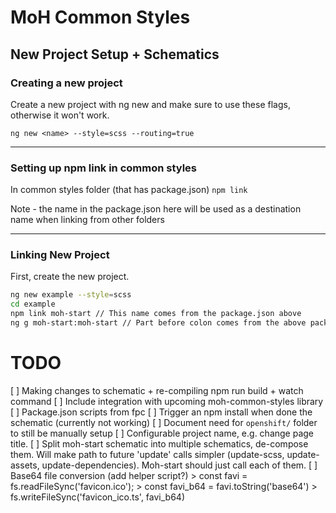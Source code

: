 # MoH Common Styles


## New Project Setup + Schematics

<!-- 
In common lib:

`npm link`

In new/target repo:

`npm link <name>`  note - name will be the name in package.json from the common lib

ng g <name>:moh-start -->

### Creating a new project

Create a new project with ng new and make sure to use these flags, otherwise it won't work.

`ng new <name> --style=scss --routing=true`


----
### Setting up npm link in common styles
In common styles folder (that has package.json)
`npm link`

Note - the name in the package.json here will be used as a destination name when linking from other folders

----
### Linking New Project

First, create the new project.
```bash
ng new example --style=scss
cd example
npm link moh-start // This name comes from the package.json above
ng g moh-start:moh-start // Part before colon comes from the above package-json, part after colon is name of specific schematic.
```


# TODO

[ ] Making changes to schematic + re-compiling
npm run build + watch command
[ ] Include integration with upcoming moh-common-styles library
[ ] Package.json scripts from fpc
[ ] Trigger an npm install when done the schematic (currently not working)
[ ] Document need for `openshift/` folder to still be manually setup
[ ] Configurable project name, e.g. change page title.
[ ] Split moh-start schematic into multiple schematics, de-compose them. Will make path to future 'update' calls simpler (update-scss, update-assets, update-dependencies). Moh-start should just call each of them.
[ ] Base64 file conversion (add helper script?)
    > const favi = fs.readFileSync('favicon.ico');
    > const favi_b64 = favi.toString('base64')
    > fs.writeFileSync('favicon_ico.ts', favi_b64)
